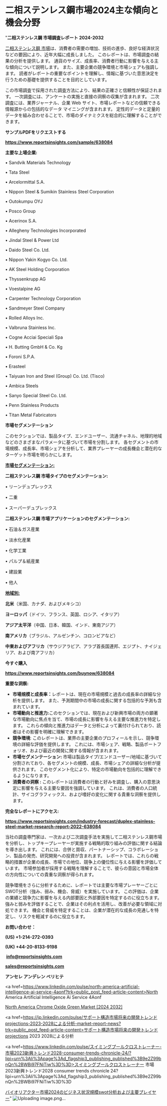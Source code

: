 # 二相ステンレス鋼市場2024主な傾向と機会分野

"<strong>二相ステンレス鋼 市場調査レポート 2024-2032</strong>

<a href=https://www.reportsinsights.com/sample/638084>二相ステンレス鋼 市場</a>は、消費者の需要の増加、技術の進歩、良好な経済状況などの要因により、近年大幅に成長しました。 このレポートは、市場調査の結果の分析を提供します。 通貨のサイズ、成長率、消費者行動に影響を与える主な傾向について説明します。 また、主要企業の競争環境と市場シェアも強調します。 読者がレポートの重要なポイントを理解し、情報に基づいた意思決定を行うための基礎を提供することを目的としています。

この市場調査で採用された調査方法により、結果の正確さと信頼性が保証されます。 一次調査には、アンケートの実施と直接の洞察の収集が含まれます。 二次調査には、業界ジャーナル、企業 Web サイト、市場レポートなどの信頼できる情報源からの包括的なデータ マイニングが含まれます。 定性的データと定量的データを組み合わせることで、市場のダイナミクスを総合的に理解することができます。

<strong><b>サンプルPDFをリクエストする</b></strong>

<a href=https://www.reportsinsights.com/sample/638084><strong><u>https://www.reportsinsights.com/sample/638084</u></strong></a>

<strong>主要な上場企業:</strong>

• Sandvik Materials Technology

• Tata Steel

• Arcelormittal S.A.

• Nippon Steel & Sumikin Stainless Steel Corporation

• Outokumpu OYJ

• Posco Group

• Acerinox S.A.

• Allegheny Technologies Incorporated

• Jindal Steel & Power Ltd

• Daido Steel Co. Ltd.

• Nippon Yakin Kogyo Co. Ltd.

• AK Steel Holding Corporation

• Thyssenkrupp AG

• Voestalpine AG

• Carpenter Technology Corporation

• Sandmeyer Steel Company

• Rolled Alloys Inc.

• Valbruna Stainless Inc.

• Cogne Acciai Speciali Spa

• H. Butting GmbH & Co. Kg

• Foroni S.P.A.

• Erasteel

• Taiyuan Iron and Steel (Group) Co. Ltd. (Tisco)

• Ambica Steels

• Sanyo Special Steel Co. Ltd.

• Penn Stainless Products

• Titan Metal Fabricators

<strong>市場セグメンテーション</strong>

このセクションでは、製品タイプ、エンドユーザー、流通チャネル、地理的地域などのさまざまなパラメータに基づいて市場を分割します。 各セグメントの市場規模、成長率、市場シェアを分析して、業界プレーヤーの成長機会と潜在的なターゲット市場を明らかにします。

<strong><u>市場セグメンテーション</u></strong><strong><u>:</u></strong>

<strong>二相ステンレス鋼 市場タイプのセグメンテーション:</strong>

• リーンデュプレックス

• 二重

• スーパーデュプレックス

<strong>二相ステンレス鋼 市場アプリケーションのセグメンテーション:</strong>

• 石油＆ガス産業

• 淡水化産業

• 化学工業

• パルプ＆紙産業

• 建設業

• 他人

<strong><u>地域別</u></strong><strong><u>:</u></strong>

<strong>北米</strong>（米国、カナダ、およびメキシコ）

<strong>ヨーロッパ</strong>（ドイツ、フランス、英国、ロシア、イタリア）

<strong>アジア太平洋</strong>（中国、日本、韓国、インド、東南アジア）

<strong>南アメリカ</strong>（ブラジル、アルゼンチン、コロンビアなど）

<strong>中東およびアフリカ</strong>（サウジアラビア、アラブ首長国連邦、エジプト、ナイジェリア、および南アフリカ）

<strong>今すぐ購入</strong>

<a href=https://www.reportsinsights.com/buynow/638084><strong><u>https://www.reportsinsights.com/buynow/638084</u></strong></a>

<strong>重要な洞察:</strong>
<ul>
  <li><strong>市場規模と成長率：</strong>レポートは、現在の市場規模と過去の成長率の詳細な分析を提供します。 また、予測期間中の市場の成長に関する包括的な予測も含まれています。</li>
  <li><strong>市場動向と推進力:</strong>このセクションでは、現在および新興市場の両方の顕著な市場動向に焦点を当て、市場の成長に影響を与える主要な推進力を特定します。 これらの傾向と推進力はデータと分析によって裏付けられており、読者はその影響を明確に理解できます。</li>
  <li><strong>競争環境</strong>: このレポートは、業界の主要企業のプロフィールを示し、競争環境の詳細な評価を提供します。 これには、市場シェア、戦略、製品ポートフォリオ、および最近の開発に関する情報が含まれます。</li>
  <li><strong>市場セグメンテーション: </strong>市場は製品タイプ/エンドユーザー/地域に基づいて分割されており、各セグメントの規模、成長、市場シェアの詳細な分析が提供されます。 このセグメント化により、特定の市場動向を包括的に理解できるようになります。</li>
  <li><strong>消費者の洞察 : </strong>このレポートは消費者の行動と好みを調査し、購入の意思決定に影響を与える主要な要因を強調しています。 これは、消費者の人口統計、サイコグラフィックス、および嗜好の変化に関する貴重な洞察を提供します。</li>
</ul>
<strong>完全なレポートにアクセス:</strong>

<a href=https://www.reportsinsights.com/industry-forecast/duplex-stainless-steel-market-research-report-2022-638084><strong><u><b>https://www.reportsinsights.com/industry-forecast/duplex-stainless-steel-market-research-report-2022-638084</b></u></strong></a>

当社の調査専門家は、一次および二次調査手法を実施して二相ステンレス鋼市場を分析し、トップキープレーヤーが実施する戦略的取り組みの評価に関する結論を導き出します。 これには、合併と買収、パートナーシップ、コラボレーション、製品の発売、研究開発への投資が含まれます。 レポートでは、これらの戦略的措置が企業の成長、市場での地位、競争上の優位性に与える影響を評価しています。 市場参加者が採用する戦略を理解することで、彼らの意図と市場全体の方向性についての貴重な洞察が得られます。

競争環境をさらに分析するために、レポートでは主要な市場プレーヤーごとにSWOT分析（強み、弱み、機会、脅威）を実施しています。 この評価は、企業の業績と競争力に影響を与える内部要因と外部要因を特定するのに役立ちます。 強みと弱みを評価することで、企業はその利点を活用し、改善が必要な領域に対処できます。 機会と脅威を特定することは、企業が潜在的な成長の見通しを特定し、リスクを軽減するのに役立ちます。

<strong>お問い合わせ：</strong>

<strong>(US) +1-214-272-0393</strong>

<strong>(UK) +44-20-8133-9198</strong>

<strong> </strong><a href=info@reportsinsights.com><strong><u>info@reportsinsights.com</u></strong></a>

<a href=sales@reportsinsights.com><strong><u>sales@reportsinsights.com</u></strong></a>

<strong>アンセレ アンデレン ベリヒテ</strong>

<a href=https://www.linkedin.com/pulse/north-america-artificial-intelligence-ai-service-4aonf?trk=public_post_feed-article-content>North America Artificial Intelligence Ai Service 4Aonf</a>

<a href=https://www.linkedin.com/pulse/north-america-chrome-oxide-green-market-emerging-smzpf/>North America Chrome Oxide Green Market [2024 2032]</a>

<a href=https://jp.linkedin.com/pulse/サポート構造市場将来の開発トレンドprojections-2023-2028による分析-market-report-news?trk=public_post_feed-article-content>サポート構造市場将来の開発トレンドprojections 2023 2028による分析</a>

<a href=https://www.linkedin.com/pulse/スイミングプールクロストレーナー-市場2023新興トレンド2028-consumer-trends-chronicle-24/?lipi=urn%3Ali%3Apage%3Ad_flagship3_publishing_published%3B9e2Z99bnQn%2BWBi97FNiTiw%3D%3D>スイミングプールクロストレーナー 市場2023新興トレンド2028 consumer trends chronicle 24?lipi=urn%3Ali%3Apage%3Ad_flagship3_publishing_published%3B9e2Z99bnQn%2BWBi97FNiTiw%3D%3D</a>

<a href=https://www.linkedin.com/pulse/バイオリアクター市場2024のビジネス状況規模swot分析および主要プレイヤー-community-market-research-lknpf/>バイオリアクター市場2024のビジネス状況規模swot分析および主要プレイヤー</a>"
![Uploading image.png…]()
